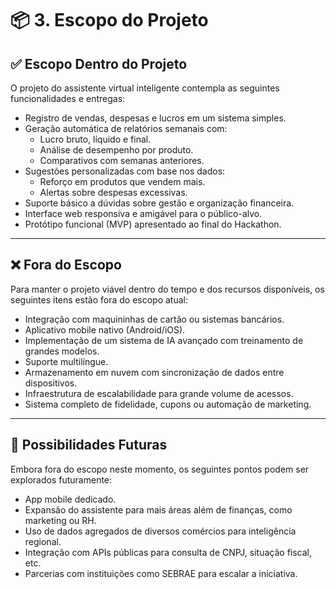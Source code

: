 # 📦 3. Escopo do Projeto

## ✅ Escopo Dentro do Projeto

O projeto do assistente virtual inteligente contempla as seguintes funcionalidades e entregas:

- Registro de vendas, despesas e lucros em um sistema simples.
- Geração automática de relatórios semanais com:
  - Lucro bruto, líquido e final.
  - Análise de desempenho por produto.
  - Comparativos com semanas anteriores.
- Sugestões personalizadas com base nos dados:
  - Reforço em produtos que vendem mais.
  - Alertas sobre despesas excessivas.
- Suporte básico a dúvidas sobre gestão e organização financeira.
- Interface web responsiva e amigável para o público-alvo.
- Protótipo funcional (MVP) apresentado ao final do Hackathon.

---

## ❌ Fora do Escopo

Para manter o projeto viável dentro do tempo e dos recursos disponíveis, os seguintes itens estão fora do escopo atual:

- Integração com maquininhas de cartão ou sistemas bancários.
- Aplicativo mobile nativo (Android/iOS).
- Implementação de um sistema de IA avançado com treinamento de grandes modelos.
- Suporte multilíngue.
- Armazenamento em nuvem com sincronização de dados entre dispositivos.
- Infraestrutura de escalabilidade para grande volume de acessos.
- Sistema completo de fidelidade, cupons ou automação de marketing.

---

## 🔄 Possibilidades Futuras

Embora fora do escopo neste momento, os seguintes pontos podem ser explorados futuramente:

- App mobile dedicado.
- Expansão do assistente para mais áreas além de finanças, como marketing ou RH.
- Uso de dados agregados de diversos comércios para inteligência regional.
- Integração com APIs públicas para consulta de CNPJ, situação fiscal, etc.
- Parcerias com instituições como SEBRAE para escalar a iniciativa.

